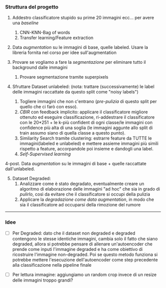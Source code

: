 ### Struttura del progetto

1. Addestro classificatore stupido su prime 20 immagini ecc... per avere una *baseline*
	1. CNN-KNN-Bag of words
	2. Transfer learning/Feature extraction

2. Data *augmentation* su le immagini di base, quelle labeled. Usare la libreria fornita nel corso per idee sull'augmentation
 
3. Provare se vogliamo a fare la *segmentazione* per eliminare tutto il background dalle immagini
	1. Provare segmentazione tramite superpixels

4. Sfruttare Dataset unlabeled: (nota: trattare (successivamente) le label delle immagini raccattate da questo split come "noisy labels")
	1. Togliere immagini che non c'entrano (*pre-pulizia* di questo split per quello che ci farò con esso).
	2. *CBIR* con feedback implicito: applicare il classificatore migliore ottenuto ed eseguire classificazione, ri-addestrare il classificatore con le 20*251 + le k-più confident di ogni classe/le immagini con confidence più alta di una soglia (le immagini aggunte allo split di train assumo siano di quella classe a questo punto).
	3. Similarity Search tramite clustering: estrarre feature da TUTTE le immagini(labeled e unlabeled) e mettere assieme immagini più simili rispetto a feature, accorpandole poi insieme e dandogli una label.
 	4. *Self-Supervised learning*

4-post. Data *augmentation* su le immagini di base + quelle raccattate dall'unlabeled. 

5. Dataset Degraded:
	1. Analizzare come è stato degradato, eventualmente creare un algoritmo di elaborazione delle immagini "ad hoc" che sia in grado di *pulirlo*, così da evitare che il classificatore si occupi della pulizia
	2. Applicare la *degradazione come data augmentation*, in modo che sia il classificatore ad occuparsi della rimozione del rumore

---

### Idee
- [ ] Per Degraded: dato che il dataset non degraded e degraded contengono le stesse identiche immagini, cambia solo il fatto che siano degraded, allora si potrebbe pensare di allenare un'autoencoder che prende come inputi l'immagine degraded e ha come obiettivo di ricostruire l'immagine non-degraded. Poi se questo metodo funziona si potrebbe mettere l'esecuzione dell'autoencoder come step precedente alla classificazione nella pipeline finale
- [ ] Per lettura immagine: aggiungiamo un random crop invece di un resize delle immagini troppo grandi?

